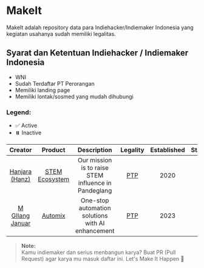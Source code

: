 # MakeIt
MakeIt adalah repository data para Indiehacker/Indiemaker Indonesia yang kegiatan usahanya sudah memiliki legalitas.

## Syarat dan Ketentuan Indiehacker / Indiemaker Indonesia
- WNI
- Sudah Terdaftar PT Perorangan
- Memiliki landing page
- Memiliki lontak/sosmed yang mudah dihubungi

### Legend:
- ✅ Active
- ⏸️ Inactive

| Creator | Product | Description | Legality | Established | Status |
| :-: | :-: | :-: | :-: | :-: | :-: |
| [Hanjara (Hanz)](https://s.id/mashanz) | [STEM Ecosystem](https://mashanz.com) | Our mission is to raise STEM influence in Pandeglang | [PTP](https://ptp.ahu.go.id/profil/cari?q=Mashanz+Sumber+Terbuka&page=1&limit=10) | 2020 | ✅ |
| [M GIlang Januar](https://twitter.com/mgilangjanuar) | [Automix](https://automix.ai) | One-stop automation solutions with AI enhancement | [PTP](https://ptp.ahu.go.id/profil/cari?q=appledore&page=1&limit=10) | 2023 | ✅ |

><strong>Note:</strong><br>Kamu indiemaker dan serius menbangun karya? Buat PR (Pull Request) agar karya mu masuk daftar ini. Let's Make It Happen 🚀
